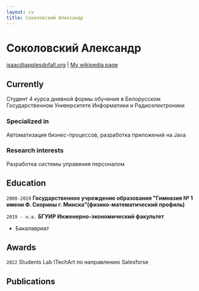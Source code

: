 ```yaml
---
layout: cv
title: Соколовский Александр
---
```

# Соколовский Александр


<div id="webaddress">
<a href="isaac@applesdofall.org">isaac@applesdofall.org</a>
| <a href="http://en.wikipedia.org/wiki/Isaac_Newton">My wikipedia page</a>
</div>


## Currently

Студент 4 курса дневной формы обучения в Белорусском Государственном Университете Информатики и Радиоэлектроники

### Specialized in

Автоматизация бизнес-процессов, разработка приложений на Java


### Research interests

Разработка системы управения персоналом


## Education

`2008-2019`
__Государственное учреждение образования "Гимназия № 1 имени Ф. Скорины г. Минска"(физико-математический профиль)__

`2019 - н.в.`
__БГУИР Инженерно-экономический факультет__

- Бакалавриат





## Awards

`2022`
Students Lab ITechArt по направлению Salesforse




## Publications

<!-- A list is also available [online](http://scholar.google.co.uk/citations?user=LTOTl0YAAAAJ) -->








<!-- ### Footer

Last updated: September 2022 -->



